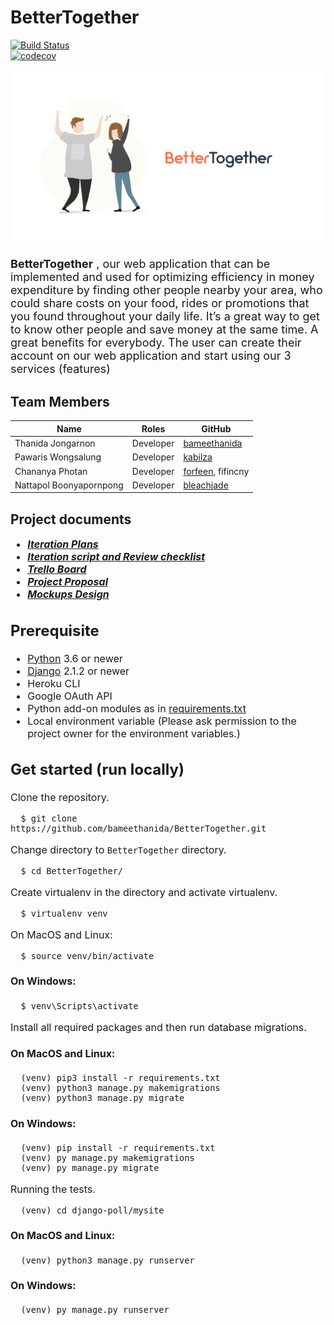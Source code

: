 # BetterTogether
[![Build Status](https://travis-ci.com/bameethanida/BetterTogether.svg?branch=master)](https://travis-ci.com/bameethanida/BetterTogether)  
[![codecov](https://codecov.io/gh/bameethanida/BetterTogether/branch/master/graph/badge.svg)](https://codecov.io/gh/bameethanida/BetterTogether)
<p align="center" >
  <img width="800px" src="BetterTogetherApp/static/image/plain_logo2.jpg">
</p>  
<font size ="4"> <b>BetterTogether</b> , our web application that can be implemented and used for optimizing efficiency in money expenditure by finding other people nearby your area, who could share costs on your food, rides or promotions that you found throughout your daily life. It’s a great way to get to know other people and save money at the same time. A great benefits for everybody. The user can create their account on our web application and start using our 3 services (features)</font size>

## Team Members
| Name                      | Roles                    | GitHub                                                |
|---------------------------|--------------------------|-------------------------------------------------------|
| Thanida Jongarnon         | Developer                | [bameethanida](https://github.com/bameethanida)       |
| Pawaris Wongsalung        | Developer                | [kabilza](https://github.com/kabilza)                 |
| Chananya Photan           | Developer                | [forfeen](https://github.com/forfeen), fifincny       |
| Nattapol Boonyapornpong   | Developer                | [bleachjade](https://github.com/bleachjade)           |

<b>Project documents</b>
<font size = "3">
---
- ***[Iteration Plans](https://docs.google.com/document/d/12p_Q9lJGcFmxHFXDqpTGRPNsecd8QeMzd4vc9adesV8/edit?usp=sharing)***
- ***[Iteration script and Review checklist](https://docs.google.com/document/d/1gTIWK_j4zq2iye9BwMY-_iJL65G4-hXLypDWlyjXnyU/edit?usp=sharing)***
- ***[Trello Board](https://trello.com/b/LlTAdYnN/bettertogether)***
- ***[Project Proposal](https://docs.google.com/document/d/1llsbVdOLaALymVtk0Ri6rGM3YudRvHal9JsArOEHnYU/edit#)***
- ***[Mockups Design](https://drive.google.com/drive/u/1/folders/1sMbkb3lHPt1bKVLKOyiRq-pkF06_ePIt)***

<b>Prerequisite </b>
<font size = "3">
---
- [Python](https://www.python.org/downloads/) 3.6 or newer 
- [Django](https://docs.djangoproject.com/en/2.2/topics/install/) 2.1.2 or newer
- Heroku CLI
- Google OAuth API
- Python add-on modules as in [requirements.txt](requirements.txt)
- Local environment variable (Please ask permission to the project owner for the environment variables.)


<b>Get started (run locally)</b>
---
<font size ="3"> Clone the repository.
```
  $ git clone https://github.com/bameethanida/BetterTogether.git 
```
Change directory to `BetterTogether` directory.
```
  $ cd BetterTogether/
```
Create virtualenv in the directory and activate virtualenv.    
```
  $ virtualenv venv
```
On MacOS and Linux:
```
  $ source venv/bin/activate
```

#### On Windows:
```
  $ venv\Scripts\activate
```

Install all required packages and then run database migrations.
#### On MacOS and Linux:
```
  (venv) pip3 install -r requirements.txt
  (venv) python3 manage.py makemigrations
  (venv) python3 manage.py migrate
```

#### On Windows:
```
  (venv) pip install -r requirements.txt
  (venv) py manage.py makemigrations
  (venv) py manage.py migrate
```
Running the tests.
```
  (venv) cd django-poll/mysite
```
#### On MacOS and Linux:
```
  (venv) python3 manage.py runserver
```

#### On Windows:
```
  (venv) py manage.py runserver
```